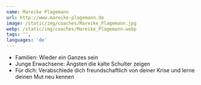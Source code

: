 ```yaml
---
name: Mareike Plagemann
url: http://www.mareike-plagemann.de
image: /static/img/coaches/Mareike_Plagemann.jpg
webp: /static/img/coaches/Mareike_Plagemann.webp
tags: '',
languages: 'de'
---
```


<ul><li>Familien: Wieder ein Ganzes sein</li><li>Junge Erwachsene: Ängsten die kalte Schulter zeigen</li><li>Für dich: Verabschiede dich freundschaftlich von deiner Krise und lerne deinen Mut neu kennen</li></ul>